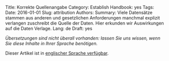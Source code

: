 Title: Korrekte Quellenangabe
Category: Establish
Handbook: yes
Tags:
Date: 2016-01-01
Slug: attribution
Authors:
Summary: Viele Datensätze stammen aus anderen und gesetzlichen Anforderungen manchmal explizit verlangen zuschreibt die Quelle der Daten. Hier erkunden wir Auswirkungen auf die Daten Verlage.
Lang: de
Draft: yes


<em>Übersetzungen sind nicht überall vorhanden: lassen Sie uns wissen, wenn Sie diese Inhalte in Ihrer Sprache benötigen.</em>

Dieser Artikel ist in [englischer Sprache verfügbar](/en/handbook/attribution).
